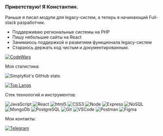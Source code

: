 ### Приветствую! Я Константин.

Раньше я писал модули для legacy-систем, а теперь я начинающий Full-stack разработчик. 

* Поддерживаю региональные системы на PHP
* Пишу небольшие сайты на React
* Занимаюсь поддержкой и развитием функционала legacy-систем 
* Стараюсь держать код чистым и документированным.


[![CodeWars](https://www.codewars.com/users/Konstantin_Meshkov/badges/small)](https://www.codewars.com/users/Konstantin_Meshkov)


Моя статистика:

![SimplyKot's GitHub stats](https://github-readme-stats.vercel.app/api?username=SimplyKot&show_icons=true&count_private=true)

[![Top Langs](https://github-readme-stats.vercel.app/api/top-langs/?username=SimplyKot&layout=compact&)](https://github.com/anuraghazra/github-readme-stats)


Стек технологий и инструментов:

![JavaScript](https://img.shields.io/badge/JavaScript-FFFF00?style=plastic&logo=JavaScript&logoColor=000000)
![React](https://img.shields.io/badge/React-61dafb?style=plastic&logo=React&logoColor=000000)
![html5](https://img.shields.io/badge/html5-FF8C00?style=plastic&logo=html5&logoColor=000000)
![CSS3](https://img.shields.io/badge/CSS3-00BFFF?style=plastic&logo=CSS3&logoColor=000000)
![Node](https://img.shields.io/badge/Node-228B22?style=plastic&logo=Node.js&logoColor=000000)
![Express](https://img.shields.io/badge/Express-FF0000?style=plastic&logo=Express&logoColor=000000)
![NoSQL](https://img.shields.io/badge/NoSQL-0000FF?style=plastic&logoColor=000000)
![MongoDb](https://img.shields.io/badge/MongoDb-008080?style=plastic&logo=MongoDb&logoColor=000000&textColor=FF0000)
![PostgreSQL](https://img.shields.io/badge/PostgreSQL-0000FF?style=plastic&logoColor=000000)
![Git](https://img.shields.io/badge/Git-DAA520?style=plastic&logo=Git&logoColor=000000)
![VSCode](https://img.shields.io/badge/VSCode-0000CD?style=plastic&logo=visual-studio-code&logoColor=000000)
![Postman](https://img.shields.io/badge/Postman-FF4500?style=plastic&logo=Postman&logoColor=000000)
![Figma](https://img.shields.io/badge/Figma-BDB76B?style=plastic&logo=Figma&logoColor=000000)


Мои контакты:

[![Telegram](https://img.shields.io/badge/Telegram-FFFFFF?style=plastic&logo=Telegram&logoColor=000000)](https://t.me/simply_kot)

